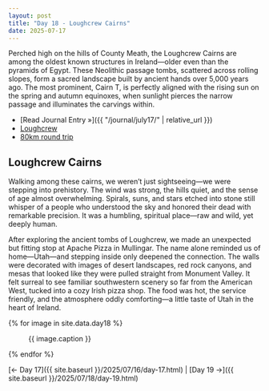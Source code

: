```yaml
---
layout: post
title: "Day 18 - Loughcrew Cairns"
date: 2025-07-17
---
```


Perched high on the hills of County Meath, the Loughcrew Cairns are among the oldest known structures in Ireland—older even than the pyramids of Egypt. These Neolithic passage tombs, scattered across rolling slopes, form a sacred landscape built by ancient hands over 5,000 years ago. The most prominent, Cairn T, is perfectly aligned with the rising sun on the spring and autumn equinoxes, when sunlight pierces the narrow passage and illuminates the carvings within.

- [Read Journal Entry »]({{ "/journal/july17/" | relative_url }})
- [Loughcrew](https://heritageireland.ie/places-to-visit/loughcrew-megalithic-cemetery/)
- [80km round trip](https://www.google.com/maps/dir/Weir's+Bar+%26+Restaurant,+Multy,+Mullingar,+Co.+Westmeath,+N91+T9WY/Loughcrew+Cairns,+Loughcrew+Cairns,+Corstown,+Oldcastle,+County+Meath/Apache+Pizza+Mullingar,+Blackhall+Street,+Mullingar,+County+Westmeath/Weir's+Bar+%26+Restaurant,+Rathganny,+Mullingar,+County+Westmeath/@53.6337225,-7.4162518,26892m/data=!3m3!1e3!4b1!5s0x485dc01cf217001b:0xc8848b93944e1427!4m26!4m25!1m5!1m1!1s0x485dc269aa52fa1b:0xf847b3467fe9ee47!2m2!1d-7.3907611!2d53.6246435!1m5!1m1!1s0x485dfb01c8794f6b:0xfe22fe2ced7c3032!2m2!1d-7.112123!2d53.744576!1m5!1m1!1s0x485dc01cfadb982d:0x12a48875758d7727!2m2!1d-7.3427946!2d53.5246423!1m5!1m1!1s0x485dc269aa52fa1b:0xf847b3467fe9ee47!2m2!1d-7.3907611!2d53.6246435!3e0?entry=ttu&g_ep=EgoyMDI1MDcxNi4wIKXMDSoASAFQAw%3D%3D)

## Loughcrew Cairns  
Walking among these cairns, we weren’t just sightseeing—we were stepping into prehistory. The wind was strong, the hills quiet, and the sense of age almost overwhelming. Spirals, suns, and stars etched into stone still whisper of a people who understood the sky and honored their dead with remarkable precision. It was a humbling, spiritual place—raw and wild, yet deeply human.

After exploring the ancient tombs of Loughcrew, we made an unexpected but fitting stop at Apache Pizza in Mullingar. The name alone reminded us of home—Utah—and stepping inside only deepened the connection. The walls were decorated with images of desert landscapes, red rock canyons, and mesas that looked like they were pulled straight from Monument Valley. It felt surreal to see familiar southwestern scenery so far from the American West, tucked into a cozy Irish pizza shop. The food was hot, the service friendly, and the atmosphere oddly comforting—a little taste of Utah in the heart of Ireland.

{% for image in site.data.day18 %}
<figure>
  <img src="{{ site.baseurl }}{{ image.src }}" alt="">
  <figcaption>{{ image.caption }}</figcaption>
</figure>
{% endfor %}

[← Day 17]({{ site.baseurl }}/2025/07/16/day-17.html) | [Day 19 →]({{ site.baseurl }}/2025/07/18/day-19.html)
